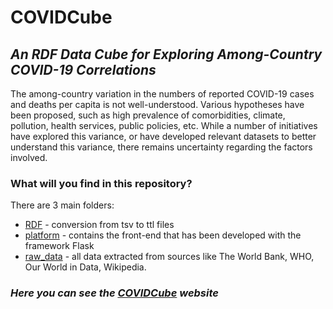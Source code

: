 # COVIDCube

## _An RDF Data Cube for Exploring Among-Country COVID-19 Correlations_

The among-country variation in the numbers of reported COVID-19 cases and deaths per capita is not well-understood. Various hypotheses have been proposed, such as high prevalence of comorbidities, climate, pollution, health services, public policies, etc. While a number of initiatives have explored this variance, or have developed relevant datasets to better understand this variance, there remains uncertainty regarding the factors involved.

### What will you find in this repository?

There are 3 main folders:
- [RDF](https://github.com/tmnvrd/COVIDCube/tree/main/RDF) - conversion from tsv to ttl files
- [platform](https://github.com/tmnvrd/COVIDCube/tree/main/platform) - contains the front-end that has been developed with the framework Flask 
- [raw_data](https://github.com/tmnvrd/COVIDCube/tree/main/raw_data) - all data extracted from sources like The World Bank, WHO, Our World in Data, Wikipedia.

### _Here you can see the [COVIDCube](https://c19.dcc.uchile.cl/) website_